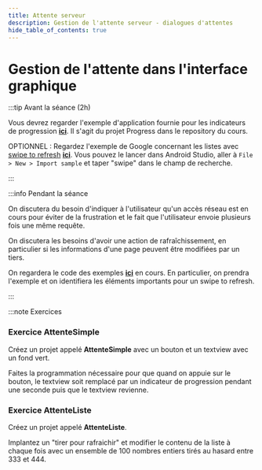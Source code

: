 ```yaml
---
title: Attente serveur
description: Gestion de l'attente serveur - dialogues d'attentes
hide_table_of_contents: true
---
```


# Gestion de l'attente dans l'interface graphique

<Row>

<Column>

:::tip Avant la séance (2h)

Vous devrez regarder l'exemple d'application fournie pour les indicateurs de progression **[ici](https://github.com/departement-info-cem/4N6-Mobile/tree/main/code/Progress)**. Il s'agit du projet Progress dans le repository du cours.

OPTIONNEL : Regardez l'exemple de Google concernant les listes avec [swipe to refresh](https://developer.android.com/training/swipe/add-swipe-interface) **[ici](https://github.com/android/views-widgets-samples/tree/main/SwipeRefreshLayoutBasic)**. Vous pouvez le lancer dans Android Studio, aller à `File > New > Import sample` et taper "swipe" dans le champ de recherche.

:::

</Column>

<Column>

:::info Pendant la séance

On discutera du besoin d'indiquer à l'utilisateur qu'un accès réseau est en cours pour éviter de la frustration et le fait que l'utilisateur envoie plusieurs fois une même requête.

On discutera les besoins d'avoir une action de rafraîchissement, en particulier si les informations d'une page peuvent être modifiées par un tiers.

On regardera le code des exemples **[ici](https://github.com/departement-info-cem/4N6-Mobile/tree/main/code/SwipeRefresh)** en cours. En particulier, on prendra l'exemple  et on identifiera les éléments importants pour un swipe to refresh.

:::

</Column>

</Row>

:::note Exercices

### Exercice AttenteSimple

Créez un projet appelé **AttenteSimple** avec un bouton et un textview avec un fond vert.

Faites la programmation nécessaire pour que quand on appuie sur le bouton, le textview soit remplacé par un indicateur de progression pendant une seconde puis que le textview revienne.

### Exercice AttenteListe

Créez un projet appelé **AttenteListe**.

Implantez un "tirer pour rafraichir" et modifier le contenu de la liste à chaque fois avec un ensemble de 100 nombres entiers tirés au hasard entre 333 et 444.